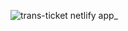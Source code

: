 ![trans-ticket netlify app_](https://github.com/arnabw/Trans-Ticket/assets/155284703/20371972-f851-47fa-85e6-35fb5fc10dec)
